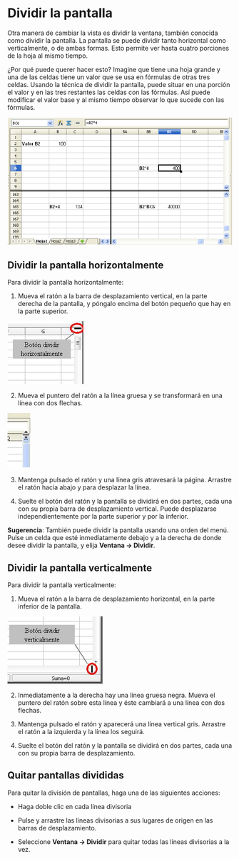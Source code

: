 
# Dividir la pantalla

Otra manera de cambiar la vista es dividir la ventana, también conocida como dividir la pantalla. La pantalla se puede dividir tanto horizontal como verticalmente, o de ambas formas. Esto permite ver hasta cuatro porciones de la hoja al mismo tiempo.

¿Por qué puede querer hacer esto? Imagine que tiene una hoja grande y una de las celdas tiene un valor que se usa en fórmulas de otras tres celdas. Usando la técnica de dividir la pantalla, puede situar en una porción el valor y en las tres restantes las celdas con las fórmulas. Así puede modificar el valor base y al mismo tiempo observar lo que sucede con las fórmulas.

![](https://raw.githubusercontent.com/catedu/libreOffice-la-suite-ofimatica-libre/master/img/Dividir.png)


## Dividir la pantalla horizontalmente

Para dividir la pantalla horizontalmente:

1. Mueva el ratón a la barra de desplazamiento vertical, en la parte derecha de la pantalla, y póngalo encima del botón pequeño que hay en la parte superior.

![](https://raw.githubusercontent.com/catedu/libreOffice-la-suite-ofimatica-libre/master/img/Dividirv.jpg)

2. Mueva el puntero del ratón a la línea gruesa y se transformará en una línea con dos flechas.

![](https://raw.githubusercontent.com/catedu/libreOffice-la-suite-ofimatica-libre/master/img/Dividirv1.jpg)

3. Mantenga pulsado el ratón y una línea gris atravesará la página. Arrastre el ratón hacia abajo y para desplazar la línea.

4. Suelte el botón del ratón y la pantalla se dividirá en dos partes, cada una con su propia barra de desplazamiento vertical. Puede desplazarse independientemente por la parte superior y por la inferior.

**Sugerencia**: También puede dividir la pantalla usando una orden del menú. Pulse un celda que esté inmediatamente debajo y a la derecha de donde desee dividir la pantalla, y elija **Ventana → Dividir**.

## Dividir la pantalla verticalmente

Para dividir la pantalla verticalmente:


1. Mueva el ratón a la barra de desplazamiento horizontal, en la parte inferior de la pantalla.

![](https://raw.githubusercontent.com/catedu/libreOffice-la-suite-ofimatica-libre/master/img/Dividirh.jpg)

2. Inmediatamente a la derecha hay una línea gruesa negra. Mueva el puntero del ratón sobre esta línea y éste cambiará a una línea con dos flechas.

1. Mantenga pulsado el ratón y aparecerá una línea vertical gris. Arrastre el ratón a la izquierda y la línea los seguirá.

1. Suelte el botón del ratón y la pantalla se dividirá en dos partes, cada una con su propia barra de desplazamiento.

## Quitar pantallas divididas

Para quitar la división de pantallas, haga una de las siguientes acciones:

- Haga doble clic en cada línea divisoria

- Pulse y arrastre las líneas divisorias a sus lugares de origen en las barras de desplazamiento.

- Seleccione **Ventana → Dividir** para quitar todas las líneas divisorias a la vez.


